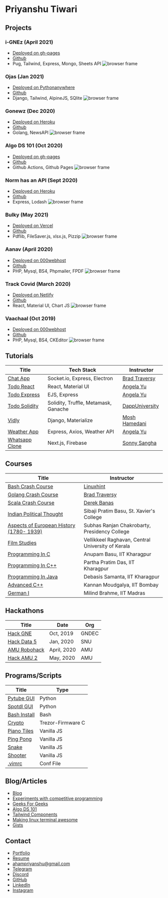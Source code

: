 # Priyanshu Tiwari

## Projects

### i-GNEz (April 2021)

- [Deployed on gh-pages](https://i-gnez.github.io/) 
- [Github](https://github.com/i-GNEz/i-GNEz.github.io)
- Pug, Tailwind, Express, Mongo, Sheets API
![browser frame](https://github.com/ahampriyanshu/meta/raw/main/project/1.png?raw=true)


### Ojas (Jan 2021)

- [Deployed on Pythonanywhere](https://ahampriyanshu.pythonanywhere.com/) 
- [Github](https://github.com/ahampriyanshu/ojas-django)
- Django, Tailwind, AlpineJS, SQlite
![browser frame](https://github.com/ahampriyanshu/meta/raw/main/project/2.png?raw=true)


### Gonewz (Dec 2020)

- [Deployed on Heroku](https://gonewz.herokuapp.com/) 
- [Github](https://github.com/ahampriyanshu/gonewz)
- Golang, NewsAPI
![browser frame](https://github.com/ahampriyanshu/meta/raw/main/project/3.png?raw=true)


### Algo DS 101 (Oct 2020)

- [Deployed on gh-pages](https://dsa.ahampriyanshu.com/) 
- [Github](https://github.com/ahampriyanshu/algo-ds-101/)
- Github Actions, Github Pages
![browser frame](https://github.com/ahampriyanshu/meta/raw/main/project/4.png?raw=true)


### Norm has an API (Sept 2020)

- [Deployed on Heroku](https://normhasanapi.herokuapp.com/) 
- [Github](https://github.com/ahampriyanshu/norm-has-an-api)
- Express, Lodash
![browser frame](https://github.com/ahampriyanshu/meta/raw/main/project/5.png?raw=true)


### Bulky (May 2021)

- [Deployed on Vercel](https://bulky.vercel.com/) 
- [Github](https://github.com/ahampriyanshu/bulky)
- Pdflib, FileSaver.js, xlsx.js, Pizzip
![browser frame](https://github.com/ahampriyanshu/meta/raw/main/project/6.png?raw=true)


### Aanav (April 2020)

- [Deployed on 000webhost](https://ahampriyanshu.000webhostapp.com/aanav/index.php) 
- [Github](https://github.com/ahampriyanshu/aanav)
- PHP, Mysql, BS4, Phpmailer, FPDF
![browser frame](https://github.com/ahampriyanshu/meta/raw/main/project/7.png?raw=true)


### Track Covid (March 2020)

- [Deployed on Netlify](https://ahampriyanshu.com/track-covid/) 
- [Github](https://github.com/ahampriyanshu/track-covid)
- React, Material UI, Chart JS
![browser frame](https://github.com/ahampriyanshu/meta/raw/main/project/8.png?raw=true)


### Vaachaal (Oct 2019)

- [Deployed on 000webhost](https://ahampriyanshu.000webhostapp.com/vaachaal/index.php) 
- [Github](https://github.com/ahampriyanshu/vaachaal)
- PHP, Mysql, BS4, CKEditor
![browser frame](https://github.com/ahampriyanshu/meta/raw/main/project/9.png?raw=true)

## Tutorials

| Title | Tech Stack  | Instructor |
| --- | --- | --- |
| [Chat App](tutorials/chatapp-socket/) | Socket.io, Express, Electron | [Brad Traversy](https://www.traversymedia.com/) |
| [Todo React](tutorials/todo-react/) | React, Material UI | [Angela Yu](https://www.udemy.com/user/4b4368a3-b5c8-4529-aa65-2056ec31f37e/) |
| [Todo Express](tutorials/todo-express/) | EJS, Express | [Angela Yu](https://www.udemy.com/user/4b4368a3-b5c8-4529-aa65-2056ec31f37e/) |
| [Todo Solidity](tutorials/todo-sol/) | Solidity, Truffle, Metamask, Ganache | [DappUniversity](https://www.dappUniversity.com) |
| [Vidly](tutorials/vidly-django/) | Django, Materialize | [Mosh Hamedani](https://codewithmosh.com/courses) |
| [Weather App](tutorials/weatherapp-express/) |  Express, Axios, Weather API | [Angela Yu](https://www.udemy.com/user/4b4368a3-b5c8-4529-aa65-2056ec31f37e/) |
| [Whatsapp Clone](tutorials/weatherapp-express/) | Next.js, Firebase | [Sonny Sangha](https://www.youtube.com/channel/UCqeTj_QAnNlmt7FwzNwHZnA) |

## Courses

| Title | Instructor |
| --- | --- |
| [Bash Crash Course](courses/bash/) | [Linuxhint](https://www.youtube.com/channel/UCHErB0TULAlldbhPMfBJ1Xg) |
| [Golang Crash Course](courses/golang/) | [Brad Traversy](https://www.traversymedia.com/) |
| [Scala Crash Course](courses/scala/) | [Derek Banas](https://www.youtube.com/user/derekbanas) |
| [Indian Political Thought](courses/indian-political-thought/) | Sibaji Pratim Basu, St. Xavier's College |
| [Aspects of European History (1780- 1939)](courses/european-history/) | Subhas Ranjan Chakrobarty, Presidency College |
| [Film Studies](courses/film-studies/) | Vellikkeel Raghavan, Central University of Kerala |
| [Programming In C](courses/c-swayam/) | Anupam Basu, IIT Kharagpur |
| [Programming In C++](courses/c++-swayam/) | Partha Pratim Das, IIT Kharagpur |
| [Programming In Java](courses/java-swayam/) | Debasis Samanta, IIT Kharagpur |
| [Advanced C++](courses/adv-c++-swayam/) | Kannan Moudgalya, IIT Bombay |
| [German I](courses/german-swayam/) | Milind Brahme, IIT Madras |

## Hackathons

| Title | Date  | Org |
| --- | --- | --- |
| [Hack GNE](hackathons/##hackgne/) | Oct, 2019 | GNDEC |
| [Hack Data 5](hackathons/##hackddata/) | Jan, 2020 | SNU |
| [AMU Robohack](hackathons/##robohack/) | April, 2020 | AMU |
| [Hack AMU 2](hackathons/##hackamu/) | May, 2020 | AMU |

## Programs/Scripts

| Title |Type |
| --- | --- |
| [Pytube GUI](https://gist.github.com/ahampriyanshu/67269f5feee8dd30b030d60264ccc213) | Python |
| [Spotdl GUI](https://gist.github.com/ahampriyanshu/3beaac83e60f319adaf22e3095f284e1)  | Python |
| [Bash Install](https://gist.github.com/ahampriyanshu/e54fcf3511704272635b7ddc1e796228) | Bash |
| [Crypto](intern/crypto) | Trezor-Firmware C |
| [Piano Tiles](scripts/piano-tiles/) | Vanilla JS |
| [Ping Pong](scripts/ping-pong/) | Vanilla JS |
| [Snake](scripts/snake/) | Vanilla JS |
| [Shooter](scripts/shooter/) | Vanilla JS |
| [.vimrc](https://gist.github.com/ahampriyanshu/27044cee6455ecd566f340b99f7595c3) | Conf File |

## Blog/Articles

* [Blog](https://ahampriyanshu.com/blog)
* [Experiments with competitive programming](https://ahampriyanshu.com/cp)
* [Geeks For Geeks](https://auth.geeksforgeeks.org/user/ahampriyanshu/articles)
* [Algo DS 101](https://github.com/ahampriyanshu/algo-ds-101)
* [Tailwind Components](https://tailwindcomponents.com/u/ahampriyanshu)
* [Making linux terminal awesome](https://github.com/ahampriyanshu/making-linux-terminal-awesome/)
* [Gists](https://gist.github.com/ahampriyanshu)

## Contact

* [Portfolio](https://ahampriyanshu.com/)
* [Resume](https://drive.google.com/file/d/1_GZ56-O3JNF6-jmU4Xu-StJYgNdz3Tsa/view?usp=sharing)
* [ahampriyanshu@gmail.com](mailto:ahampriyanshu@gmail.com?subject=hello)
* [Telegram](https://t.me/ahampriyanshu)
* [Discord](https://discordapp.com/users/746095596175097916)
* [GitHub](https://github.com/ahampriyanshu)
* [LinkedIn](https://www.linkedin.com/in/ahampriyanshu/)
* [Instagram](https://www.instagram.com/ahampriyanshu/)